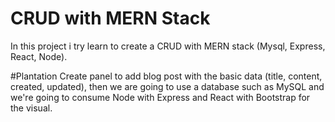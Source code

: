 # CRUD with MERN Stack

In this project i try learn to create a CRUD with MERN stack (Mysql, Express, React, Node).

#Plantation
Create panel to add blog post with the basic data (title, content, created, updated), then we are going to use a database such as MySQL and we're going to consume Node with Express and React with Bootstrap for the visual.
